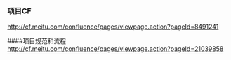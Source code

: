 ### 项目CF
http://cf.meitu.com/confluence/pages/viewpage.action?pageId=8491241


####项目规范和流程
http://cf.meitu.com/confluence/pages/viewpage.action?pageId=21039858

